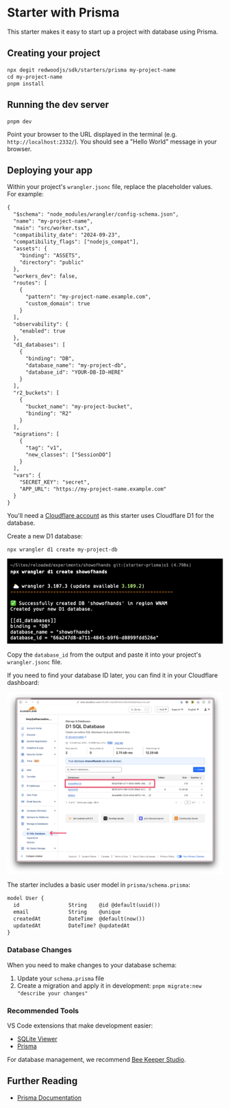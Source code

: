 # Starter with Prisma

This starter makes it easy to start up a project with database using Prisma.

## Creating your project

```shell
npx degit redwoodjs/sdk/starters/prisma my-project-name
cd my-project-name
pnpm install
```

## Running the dev server

```shell
pnpm dev
```

Point your browser to the URL displayed in the terminal (e.g. `http://localhost:2332/`). You should see a "Hello World" message in your browser.

## Deploying your app

Within your project's `wrangler.jsonc` file, replace the placeholder values. For example:

```jsonc:wrangler.jsonc
{
  "$schema": "node_modules/wrangler/config-schema.json",
  "name": "my-project-name",
  "main": "src/worker.tsx",
  "compatibility_date": "2024-09-23",
  "compatibility_flags": ["nodejs_compat"],
  "assets": {
    "binding": "ASSETS",
    "directory": "public"
  },
  "workers_dev": false,
  "routes": [
    {
      "pattern": "my-project-name.example.com",
      "custom_domain": true
    }
  ],
  "observability": {
    "enabled": true
  },
  "d1_databases": [
    {
      "binding": "DB",
      "database_name": "my-project-db",
      "database_id": "YOUR-DB-ID-HERE"
    }
  ],
  "r2_buckets": [
    {
      "bucket_name": "my-project-bucket",
      "binding": "R2"
    }
  ],
  "migrations": [
    {
      "tag": "v1",
      "new_classes": ["SessionDO"]
    }
  ],
  "vars": {
    "SECRET_KEY": "secret",
    "APP_URL": "https://my-project-name.example.com"
  }
}
```

You'll need a [Cloudflare account](https://www.cloudflare.com/) as this starter uses Cloudflare D1 for the database.

Create a new D1 database:

```shell
npx wrangler d1 create my-project-db
```

![terminal](./public/images/terminal.png)

Copy the `database_id` from the output and paste it into your project's `wrangler.jsonc` file.

If you need to find your database ID later, you can find it in your Cloudflare dashboard:

![Cloudflare Account](./public/images/cloudflare.png)

The starter includes a basic user model in `prisma/schema.prisma`:

```prisma
model User {
  id                String    @id @default(uuid())
  email             String    @unique
  createdAt         DateTime  @default(now())
  updatedAt         DateTime? @updatedAt
}
```

### Database Changes

When you need to make changes to your database schema:

1. Update your `schema.prisma` file
2. Create a migration and apply it in development: `pnpm migrate:new "describe your changes"`

### Recommended Tools

VS Code extensions that make development easier:

- [SQLite Viewer](https://marketplace.cursorapi.com/items?itemName=qwtel.sqlite-viewer)
- [Prisma](https://marketplace.visualstudio.com/items?itemName=Prisma.prisma)

For database management, we recommend [Bee Keeper Studio](https://www.beekeeperstudio.io/).

## Further Reading

- [Prisma Documentation](https://www.prisma.io/docs)
